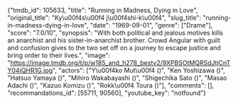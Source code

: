 {"tmdb_id": 105633, "title": "Running in Madness, Dying in Love", "original_title": "Ky\u00f4s\u00f4 j\u00f4shi-k\u00f4", "slug_title": "running-in-madness-dying-in-love", "date": "1969-09-01", "genre": ["Drame"], "score": "7.0/10", "synopsis": "With both political and jealous motives kills an anarchist and his sister-in-anarchist brother. Crowd Angular with guilt and confusion gives to the two set off on a journey to escape justice and bring order to their lives.", "image": "https://image.tmdb.org/t/p/w185_and_h278_bestv2/9XPBSOtMQRSdJtjCnTY04iQHR1G.jpg", "actors": ["Y\u00f4ko Mut\u00f4 ()", "Ken Yoshizawa ()", "Hatsuo Yamaya ()", "Mihiro Wakabayashi ()", "Shigechika Sato ()", "Masao Adachi ()", "Kazuo Komizu ()", "Rokk\u00f4 Toura ()"], "comments": [], "recommandations_id": [55711, 90560], "youtube_key": "notfound"}
